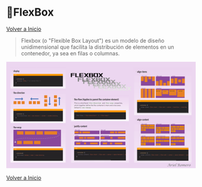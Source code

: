 # 🎯FlexBox

[Volver a Inicio](../../README.md)

> Flexbox (o "Flexible Box Layout") es un modelo de diseño unidimensional que facilita la distribución de elementos en un contenedor, ya sea en filas o columnas.

<img src="../assets/FlexBox.png" alt="FlexBox" >

[Volver a Inicio](../../README.md)

